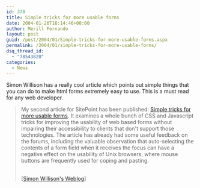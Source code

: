 ```yaml
---
id: 378
title: Simple tricks for more usable forms
date: 2004-01-26T16:14:46+00:00
author: Merill Fernando
layout: post
guid: /post/2004/01/Simple-tricks-for-more-usable-forms.aspx
permalink: /2004/01/simple-tricks-for-more-usable-forms/
dsq_thread_id:
  - "78543820"
categories:
  - News
---
```

<body xmlns="http://www.w3.org/1999/xhtml">
    <div class="Section1">
        <p>
            Simon Willison has a really cool article which points out simple things that you can
            do to make html forms extremely easy to use. This is a must read for any web developer.
        </p>
        <blockquote style='margin-top:5.0pt;margin-bottom:5.0pt'> 
        <p>
            My second article for SitePoint has been published: <a href="http://www.sitepoint.com/article/1273" title="http://www.sitepoint.com/article/1273">Simple
            tricks for more usable forms</a>. It examines a whole bunch of <acronym>CSS</acronym> and
            Javascript tricks for improving the usability of web based forms without impairing
            their accessibility to clients that don't support those technologies. The article
            has already had some useful feedback on the forums, including the valuable observation
            that auto-selecting the contents of a form field when it receives the focus can have
            a negative effect on the usability of Unix browsers, where mouse buttons are frequently
            used for coping and pasting.
        </p>
        <p class="MsoNormal">
            <br />
            [<a href="http://simon.incutio.com/archive/2004/01/23/moreUsableForms">Simon Willison's
            Weblog</a>]
        </p>
        </blockquote>
    </div>
</body>